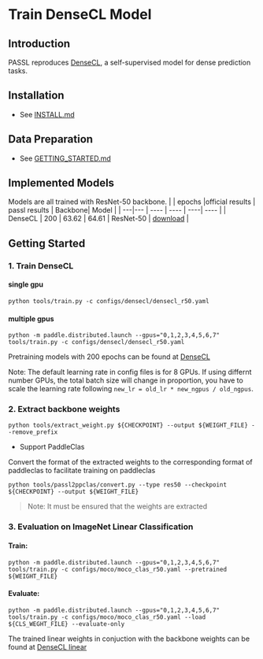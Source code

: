 # Train DenseCL Model

## Introduction

PASSL reproduces [DenseCL](https://arxiv.org/abs/2011.09157), a self-supervised model for dense prediction tasks.

## Installation
- See [INSTALL.md](INSTALL.md)

## Data Preparation
- See [GETTING_STARTED.md](GETTING_STARTED.md)

## Implemented Models
Models are all trained with ResNet-50 backbone.
|  | epochs |official results | passl results | Backbone| Model |
| ---|--- | ----  | ---- | ----| ---- |
| DenseCL | 200 | 63.62 | 64.61 | ResNet-50 | [download](https://drive.google.com/file/d/1RWPO_g-fNJv8FsmCZ3LUbPTgPwtx-ybZ/view?usp=sharing) |

## Getting Started

### 1. Train DenseCL

#### single gpu
```
python tools/train.py -c configs/densecl/densecl_r50.yaml
```

#### multiple gpus

```
python -m paddle.distributed.launch --gpus="0,1,2,3,4,5,6,7" tools/train.py -c configs/densecl/densecl_r50.yaml
```

Pretraining models with 200 epochs can be found at [DenseCL](https://drive.google.com/file/d/1RWPO_g-fNJv8FsmCZ3LUbPTgPwtx-ybZ/view?usp=sharing) 

Note: The default learning rate in config files is for 8 GPUs. If using differnt number GPUs, the total batch size will change in proportion, you have to scale the learning rate following ```new_lr = old_lr * new_ngpus / old_ngpus```.

### 2. Extract backbone weights

```
python tools/extract_weight.py ${CHECKPOINT} --output ${WEIGHT_FILE} --remove_prefix
```

* Support PaddleClas

Convert the format of the extracted weights to the corresponding format of paddleclas to facilitate training on paddleclas

```
python tools/passl2ppclas/convert.py --type res50 --checkpoint ${CHECKPOINT} --output ${WEIGHT_FILE}
```

> Note: It must be ensured that the weights are extracted

### 3. Evaluation on ImageNet Linear Classification

#### Train:
```
python -m paddle.distributed.launch --gpus="0,1,2,3,4,5,6,7" tools/train.py -c configs/moco/moco_clas_r50.yaml --pretrained ${WEIGHT_FILE}
```

#### Evaluate:
```
python -m paddle.distributed.launch --gpus="0,1,2,3,4,5,6,7" tools/train.py -c configs/moco/moco_clas_r50.yaml --load ${CLS_WEGHT_FILE} --evaluate-only
```

The trained linear weights in conjuction with the backbone weights can be found at [DenseCL linear](https://drive.google.com/file/d/1XJeDY8clKfhUeXw4JcCa1QgG2G-Ibr4m/view?usp=sharing)
